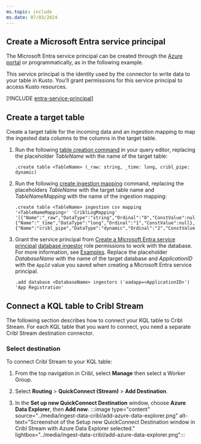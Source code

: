 ```yaml
---
ms.topic: include
ms.date: 07/03/2024
---
```


## Create a Microsoft Entra service principal

The Microsoft Entra service principal can be created through the [Azure portal](/azure/active-directory/develop/howto-create-service-principal-portal) or programmatically, as in the following example.

This service principal is the identity used by the connector to write data to your table in Kusto. You'll grant permissions for this service principal to access Kusto resources.

[!INCLUDE [entra-service-principal](../entra-service-principal.md)]

## Create a target table

Create a target table for the incoming data and an ingestion mapping to map the ingested data columns to the columns in the target table.

1. Run the following [table creation command](/azure/data-explorer/kusto/management/create-table-command.md) in your query editor, replacing the placeholder *TableName* with the name of the target table:

    ```kusto
    .create table <TableName> (_raw: string, _time: long, cribl_pipe: dynamic)
    ```

1. Run the following [create ingestion mapping](/azure/data-explorer/kusto/management/create-ingestion-mapping-command.md) command, replacing the placeholders *TableName* with the target table name and *TableNameMapping* with the name of the ingestion mapping:

    ```kusto
    .create table <TableName> ingestion csv mapping '<TableNameMapping>' 'CriblLogMapping' '[{"Name":"_raw","DataType":"string","Ordinal":"0","ConstValue":null},{"Name":"_time","DataType":"long","Ordinal":"1","ConstValue":null},{"Name":"cribl_pipe","DataType":"dynamic","Ordinal":"2","ConstValue":null}]'
    ```

1. Grant the service principal from [Create a Microsoft Entra service principal](#create-a-microsoft-entra-service-principal) [database ingestor](/azure/data-explorer/kusto/access-control/role-based-access-control.md) role permissions to work with the database. For more information, see [Examples](../../kusto/management/manage-database-security-roles.md). Replace the placeholder *DatabaseName* with the name of the target database and *ApplicationID* with the `AppId` value you saved when creating a Microsoft Entra service principal.

    ```kusto
    .add database <DatabaseName> ingestors ('aadapp=<ApplicationID>') 'App Registration'
    ```
<!--1. Create an [ingestion batching policy](/azure/data-explorer/kusto/management/batching-policy) on the table for configurable queued ingestion latency.

    > [!TIP]
    > The ingestion batching policy is a performance optimizer and includes three parameters. The first condition satisfied triggers ingestion into the Azure Data Explorer table.

    ```kusto
    .alter table SyslogMapping policy ingestionbatching @'{"MaximumBatchingTimeSpan":"00:00:15", "MaximumNumberOfItems": 100, "MaximumRawDataSizeMB": 300}'
    ```
-->
## Connect a KQL table to Cribl Stream

The following section describes how to connect your KQL table to Cribl Stream. For each KQL table that you want to connect, you need a separate Cribl Stream destination connector.

### Select destination

To connect Cribl Stream to your KQL table:

1. From the top navigation in Cribl, select **Manage** then select a Worker Group.

1. Select **Routing** > **QuickConnect (Stream)** > **Add Destination**. <!-- confirm name with Ram -->

1. In the **Set up new QuickConnect Destination** window, choose **Azure Data Explorer**, then **Add now**.
:::image type="content" source="../media/ingest-data-cribl/add-azure-data-explorer.png" alt-text="Screenshot of the Setup new QuickConnect Destination window in Cribl Stream with Azure Data Explorer selected." lightbox="../media/ingest-data-cribl/add-azure-data-explorer.png":::

